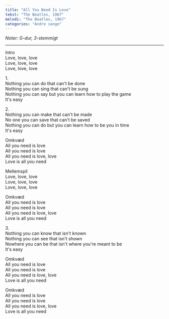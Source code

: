 ```yaml
---
title: "All You Need Is Love"
tekst: "The Beatles, 1967"
melodi: "The Beatles, 1967"
categories: "Andre sange"
---
```

*Noter: G-dur, 3-stemmigt*

***

Intro\
Love, love, love\
Love, love, love\
Love, love, love

1\.\
Nothing you can do that can't be done\
Nothing you can sing that can't be sung\
Nothing you can say but you can learn how to play the game\
It's easy

2\.\
Nothing you can make that can't be made\
No one you can save that can't be saved\
Nothing you can do but you can learn how to be you in time\
It's easy

Omkvæd\
All you need is love\
All you need is love\
All you need is love, love\
Love is all you need

Mellemspil\
Love, love, love\
Love, love, love\
Love, love, love

Omkvæd\
All you need is love\
All you need is love\
All you need is love, love\
Love is all you need

3\.\
Nothing you can know that isn't known\
Nothing you can see that isn't shown\
Nowhere you can be that isn't where you're meant to be\
It's easy

Omkvæd\
All you need is love\
All you need is love\
All you need is love, love\
Love is all you need

Omkvæd\
All you need is love\
All you need is love\
All you need is love, love\
Love is all you need